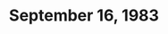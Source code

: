 ---
layout: episode
title: September 16, 1983
private_reel: Mick Fleetwood
videos:
  - title: Kim Carnes - Bette Davis Eyes
  - title: Heart - How Can I Refuse
  - title: Donna Summer - She Works Hard For The Money
  - title: Rick Springfield - Human Touch
    vote_nominee: true
    vote_results: 30921
    vote_winner: true
  - title: Rod Stewart - Baby Jane
    vote_nominee: true
    vote_results: 13233
  - title: Steve Miller - Abracadabra
    hall_of_fame: true
  - title: Bonnie Tyler - Total Eclipse Of The Heart
  - title: Men At Work - Dr. Heckle & Mr. Jive
  - title: Moody Blues - Sitting At The Wheel
  - title: ELO - Secret Messages
  - title: Pete Townshend - Rough Boys
    hall_of_fame: true
  - title: Quiet Riot - Cum On Feel The Noize
  - title: Mick Fleetwood - I Want You Back
  - title: Genesis - Mama
  - title: The Kinks - Don't Forget To Dance
---
